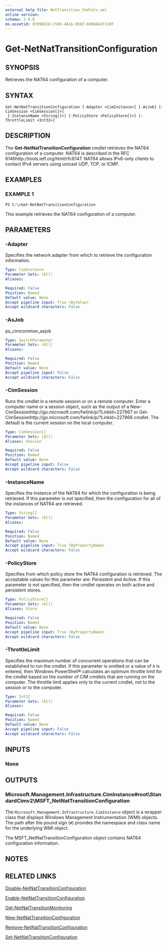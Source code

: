 ```yaml
---
external help file: NetTransition_Cmdlets.xml
online version: 
schema: 2.0.0
ms.assetid: 070968CD-C569-4A16-956F-6908AA1F318F
---
```


# Get-NetNatTransitionConfiguration

## SYNOPSIS
Retrieves the NAT64 configuration of a computer.

## SYNTAX

```
Get-NetNatTransitionConfiguration [-Adapter <CimInstance>] [-AsJob] [-CimSession <CimSession[]>]
 [-InstanceName <String[]>] [-PolicyStore <PolicyStore[]>] [-ThrottleLimit <Int32>]
```

## DESCRIPTION
The **Get-NetNatTransitionConfiguration** cmdlet retrieves the NAT64 configuration of a computer.
NAT64 is described in the RFC 6146http://tools.ietf.org/html/rfc6147.
NAT64 allows IPv6-only clients to contact IPv4 servers using unicast UDP, TCP, or ICMP.

## EXAMPLES

### EXAMPLE 1
```
PS C:\>Get-NetNatTransitionConfiguration
```

This example retrieves the NAT64 configuration of a computer.

## PARAMETERS

### -Adapter
Specifies the network adapter from which to retrieve the configuration information.

```yaml
Type: CimInstance
Parameter Sets: (All)
Aliases: 

Required: False
Position: Named
Default value: None
Accept pipeline input: True (ByValue)
Accept wildcard characters: False
```

### -AsJob
ps_cimcommon_asjob

```yaml
Type: SwitchParameter
Parameter Sets: (All)
Aliases: 

Required: False
Position: Named
Default value: None
Accept pipeline input: False
Accept wildcard characters: False
```

### -CimSession
Runs the cmdlet in a remote session or on a remote computer.
Enter a computer name or a session object, such as the output of a New-CimSessionhttp://go.microsoft.com/fwlink/p/?LinkId=227967 or Get-CimSessionhttp://go.microsoft.com/fwlink/p/?LinkId=227966 cmdlet.
The default is the current session on the local computer.

```yaml
Type: CimSession[]
Parameter Sets: (All)
Aliases: Session

Required: False
Position: Named
Default value: None
Accept pipeline input: False
Accept wildcard characters: False
```

### -InstanceName
Specifies the instance of the NAT64 for which the configuration is being retrieved.
If this parameter is not specified, then the configuration for all of the instances of NAT64 are retrieved.

```yaml
Type: String[]
Parameter Sets: (All)
Aliases: 

Required: False
Position: Named
Default value: None
Accept pipeline input: True (ByPropertyName)
Accept wildcard characters: False
```

### -PolicyStore
Specifies from which policy store the NAT64 configuration is retrieved.
The acceptable values for this parameter are: Persistent and Active.
If this parameter is not specified, then the cmdlet operates on both active and persistent stores.

```yaml
Type: PolicyStore[]
Parameter Sets: (All)
Aliases: Store

Required: False
Position: Named
Default value: None
Accept pipeline input: True (ByPropertyName)
Accept wildcard characters: False
```

### -ThrottleLimit
Specifies the maximum number of concurrent operations that can be established to run the cmdlet.
If this parameter is omitted or a value of `0` is entered, then Windows PowerShell® calculates an optimum throttle limit for the cmdlet based on the number of CIM cmdlets that are running on the computer.
The throttle limit applies only to the current cmdlet, not to the session or to the computer.

```yaml
Type: Int32
Parameter Sets: (All)
Aliases: 

Required: False
Position: Named
Default value: None
Accept pipeline input: False
Accept wildcard characters: False
```

## INPUTS

### None

## OUTPUTS

### Microsoft.Management.Infrastructure.CimInstance#root\StandardCimv2\MSFT_NetNatTransitionConfiguration
The `Microsoft.Management.Infrastructure.CimInstance` object is a wrapper class that displays Windows Management Instrumentation (WMI) objects.
The path after the pound sign (`#`) provides the namespace and class name for the underlying WMI object.

The MSFT_NetNatTransitionConfiguration object contains NAT64 configuration information.

## NOTES

## RELATED LINKS

[Disable-NetNatTransitionConfiguration](./Disable-NetNatTransitionConfiguration.md)

[Enable-NetNatTransitionConfiguration](./Enable-NetNatTransitionConfiguration.md)

[Get-NetNatTransitionMonitoring](./Get-NetNatTransitionMonitoring.md)

[New-NetNatTransitionConfiguration](./New-NetNatTransitionConfiguration.md)

[Remove-NetNatTransitionConfiguration](./Remove-NetNatTransitionConfiguration.md)

[Set-NetNatTransitionConfiguration](./Set-NetNatTransitionConfiguration.md)

